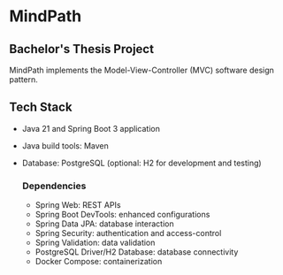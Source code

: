 # MindPath
## Bachelor's Thesis Project

MindPath implements the Model-View-Controller (MVC) software design pattern.

## Tech Stack
- Java 21 and Spring Boot 3 application
- Java build tools: Maven
- Database: PostgreSQL (optional: H2 for development and testing)

  ### Dependencies
    - Spring Web: REST APIs
    - Spring Boot DevTools: enhanced configurations
    - Spring Data JPA: database interaction
    - Spring Security: authentication and access-control
    - Spring Validation: data validation
    - PostgreSQL Driver/H2 Database: database connectivity
    - Docker Compose: containerization